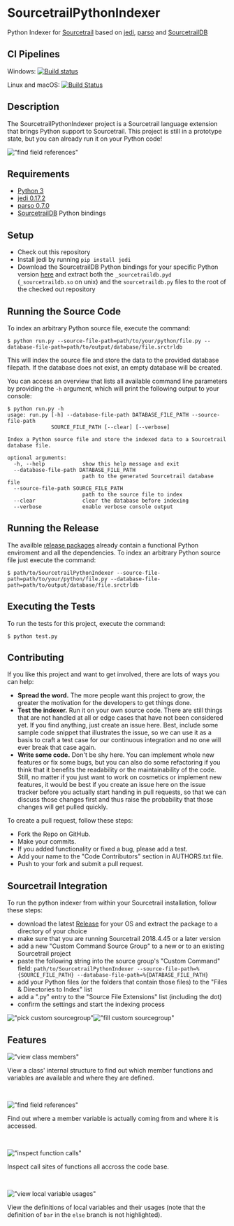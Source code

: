 # SourcetrailPythonIndexer
Python Indexer for [Sourcetrail](https://www.sourcetrail.com/) based on [jedi](https://github.com/davidhalter/jedi), [parso](https://github.com/davidhalter/parso) and [SourcetrailDB](https://github.com/CoatiSoftware/SourcetrailDB)


## CI Pipelines
Windows: [![Build status](https://ci.appveyor.com/api/projects/status/4vo082swmhmny1a1/branch/master?svg=true)](https://ci.appveyor.com/project/mlangkabel/sourcetrailpythonindexer/branch/master)

Linux and macOS: [![Build Status](https://travis-ci.org/CoatiSoftware/SourcetrailPythonIndexer.svg?branch=master)](https://travis-ci.org/CoatiSoftware/SourcetrailPythonIndexer)

## Description
The SourcetrailPythonIndexer project is a Sourcetrail language extension that brings Python support to Sourcetrail. This project is still in a prototype state, but you can already run it on your Python code!

!["find field references"](images/readme/field_references.png "find field references")


## Requirements
* [Python 3](https://www.python.org)
* [jedi 0.17.2](https://pypi.org/project/jedi/0.13.2)
* [parso 0.7.0](https://pypi.org/project/parso/0.3.1)
* [SourcetrailDB](https://github.com/CoatiSoftware/SourcetrailDB) Python bindings


## Setup
* Check out this repository
* Install jedi by running `pip install jedi`
* Download the SourcetrailDB Python bindings for your specific Python version [here](https://github.com/CoatiSoftware/SourcetrailDB/releases) and extract both the `_sourcetraildb.pyd` (`_sourcetraildb.so` on unix) and the `sourcetraildb.py` files to the root of the checked out repository


## Running the Source Code
To index an arbitrary Python source file, execute the command:

```
$ python run.py --source-file-path=path/to/your/python/file.py --database-file-path=path/to/output/database/file.srctrldb
```

This will index the source file and store the data to the provided database filepath. If the database does not exist, an empty database will be created.

You can access an overview that lists all available command line parameters by providing the `-h` argument, which will print the following output to your console:
```
$ python run.py -h
usage: run.py [-h] --database-file-path DATABASE_FILE_PATH --source-file-path
              SOURCE_FILE_PATH [--clear] [--verbose]

Index a Python source file and store the indexed data to a Sourcetrail
database file.

optional arguments:
  -h, --help            show this help message and exit
  --database-file-path DATABASE_FILE_PATH
                        path to the generated Sourcetrail database file
  --source-file-path SOURCE_FILE_PATH
                        path to the source file to index
  --clear               clear the database before indexing
  --verbose             enable verbose console output
```


## Running the Release

The availble [release packages](https://github.com/CoatiSoftware/SourcetrailPythonIndexer/releases) already contain a functional Python enviroment and all the dependencies. To index an arbitrary Python source file just execute the command:

```
$ path/to/SourcetrailPythonIndexer --source-file-path=path/to/your/python/file.py --database-file-path=path/to/output/database/file.srctrldb
```


## Executing the Tests
To run the tests for this project, execute the command:
```
$ python test.py
```


## Contributing
If you like this project and want to get involved, there are lots of ways you can help:

* __Spread the word.__ The more people want this project to grow, the greater the motivation for the developers to get things done.
* __Test the indexer.__ Run it on your own source code. There are still things that are not handled at all or edge cases that have not been considered yet. If you find anything, just create an issue here. Best, include some sample code snippet that illustrates the issue, so we can use it as a basis to craft a test case for our continuous integration and no one will ever break that case again.
* __Write some code.__ Don't be shy here. You can implement whole new features or fix some bugs, but you can also do some refactoring if you think that it benefits the readability or the maintainability of the code. Still, no matter if you just want to work on cosmetics or implement new features, it would be best if you create an issue here on the issue tracker before you actually start handing in pull requests, so that we can discuss those changes first and thus raise the probability that those changes will get pulled quickly.

To create a pull request, follow these steps:
* Fork the Repo on GitHub.
* Make your commits.
* If you added functionality or fixed a bug, please add a test.
* Add your name to the "Code Contributors" section in AUTHORS.txt file.
* Push to your fork and submit a pull request.


## Sourcetrail Integration
To run the python indexer from within your Sourcetrail installation, follow these steps:
* download the latest [Release](https://github.com/CoatiSoftware/SourcetrailPythonIndexer/releases) for your OS and extract the package to a directory of your choice
* make sure that you are running Sourcetrail 2018.4.45 or a later version
* add a new "Custom Command Source Group" to a new or to an existing Sourcetrail project
* paste the following string into the source group's "Custom Command" field: `path/to/SourcetrailPythonIndexer --source-file-path=%{SOURCE_FILE_PATH} --database-file-path=%{DATABASE_FILE_PATH}`
* add your Python files (or the folders that contain those files) to the "Files & Directories to Index" list
* add a ".py" entry to the "Source File Extensions" list (including the dot)
* confirm the settings and start the indexing process

!["pick custom sourcegroup"](images/readme/pick_custom_sourcegroup.png "pick custom sourcegroup")!["fill custom sourcegroup"](images/readme/fill_custom_sourcegroup.png "fill custom sourcegroup")


## Features

!["view class members"](images/readme/class_members.png "view class members")

View a class' internal structure to find out which member functions and variables are available and where they are defined.

<br />

!["find field references"](images/readme/field_references.png "find field references")

Find out where a member variable is actually coming from and where it is accessed.

<br />

!["inspect function calls"](images/readme/function_calls.png "inspect function calls")

Inspect call sites of functions all accross the code base.

<br />

!["view local variable usages"](images/readme/local_symbols.png "view local variable usages")

View the definitions of local variables and their usages (note that the definition of `bar` in the `else` branch is not highlighted).
